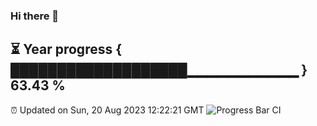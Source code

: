 ### Hi there 👋
⏳ Year progress { ███████████████████▁▁▁▁▁▁▁▁▁▁▁ } 63.43 %
---
⏰ Updated on Sun, 20 Aug 2023 12:22:21 GMT
![Progress Bar CI](https://github.com/liununu/liununu/workflows/Progress%20Bar%20CI/badge.svg)

